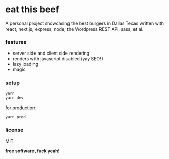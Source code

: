 # eat this beef

A personal project showcasing the best burgers in Dallas Texas written with react, next.js, express, node, the Wordpress REST API, sass, et al.

### features

- server side and client side rendering
- renders with javascript disabled (yay SEO!)
- lazy loading
- magic

### setup

```bash
yarn
yarn dev
```

for production:
```bash
yarn prod
```

### license

MIT

**free software, fuck yeah!**
